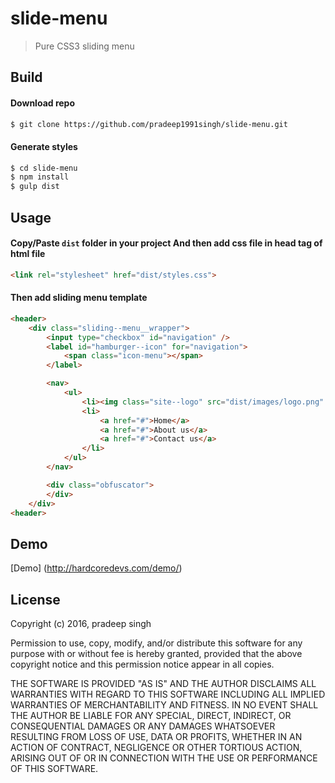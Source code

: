 # slide-menu
> Pure CSS3 sliding menu

## Build
#### Download repo

```sh
$ git clone https://github.com/pradeep1991singh/slide-menu.git
```

#### Generate styles

```sh
$ cd slide-menu
$ npm install
$ gulp dist
```

## Usage

#### Copy/Paste `dist` folder in your project And then add css file in head tag of html file

```html
<link rel="stylesheet" href="dist/styles.css">
```

#### Then add sliding menu template

```html
<header>
	<div class="sliding--menu__wrapper">
		<input type="checkbox" id="navigation" />        
		<label id="hamburger--icon" for="navigation">
			<span class="icon-menu"></span>
		</label>      

		<nav>
			<ul>
				<li><img class="site--logo" src="dist/images/logo.png" alt="site-logo" /></li>        
				<li>
					<a href="#">Home</a>
					<a href="#">About us</a>
					<a href="#">Contact us</a>
				</li>
			</ul>
		</nav>

		<div class="obfuscator">
		</div>        
	</div>
<header>
```

## Demo

[Demo] (http://hardcoredevs.com/demo/)

## License
Copyright (c) 2016, pradeep singh

Permission to use, copy, modify, and/or distribute this software for any
purpose with or without fee is hereby granted, provided that the above
copyright notice and this permission notice appear in all copies.

THE SOFTWARE IS PROVIDED "AS IS" AND THE AUTHOR DISCLAIMS ALL WARRANTIES
WITH REGARD TO THIS SOFTWARE INCLUDING ALL IMPLIED WARRANTIES OF
MERCHANTABILITY AND FITNESS. IN NO EVENT SHALL THE AUTHOR BE LIABLE FOR
ANY SPECIAL, DIRECT, INDIRECT, OR CONSEQUENTIAL DAMAGES OR ANY DAMAGES
WHATSOEVER RESULTING FROM LOSS OF USE, DATA OR PROFITS, WHETHER IN AN
ACTION OF CONTRACT, NEGLIGENCE OR OTHER TORTIOUS ACTION, ARISING OUT OF
OR IN CONNECTION WITH THE USE OR PERFORMANCE OF THIS SOFTWARE.
